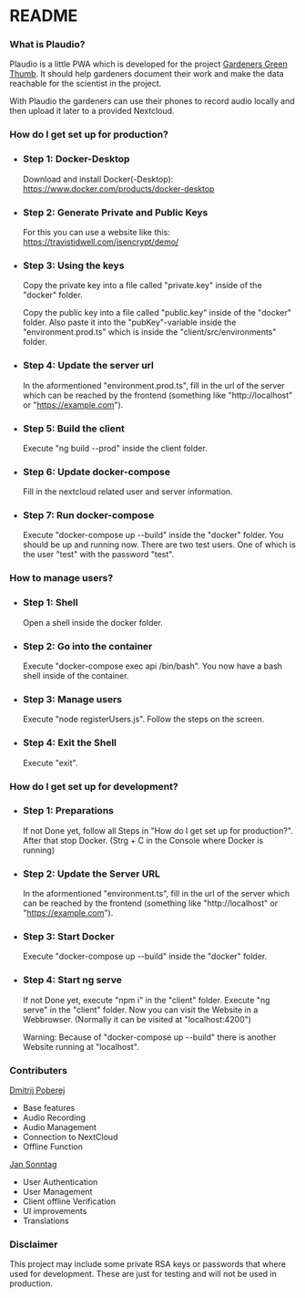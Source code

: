 # README #

### What is Plaudio? ###
Plaudio is a little PWA which is developed for the project [Gardeners Green Thumb](https://www.deutschland-nederland.eu/project/gartners-gruner-daumen-2/). It should help gardeners document their work and make the data reachable for the scientist in the project.

With Plaudio the gardeners can use their phones to record audio locally and then upload it later to a provided Nextcloud.

### How do I get set up for production? ###

* ### Step 1: Docker-Desktop ###
    
    Download and install Docker(-Desktop): https://www.docker.com/products/docker-desktop

* ### Step 2: Generate Private and Public Keys ###

    For this you can use a website like this: https://travistidwell.com/jsencrypt/demo/
    
* ### Step 3: Using the keys ###

    Copy the private key into a file called "private.key" inside of the "docker" folder.

    Copy the public key into a file called "public.key" inside of the "docker" folder. Also paste it into the "pubKey"-variable inside the "environment.prod.ts" which is inside the "client/src/environments" folder.

* ### Step 4: Update the server url ###

    In the aformentioned "environment.prod.ts", fill in the url of the server which can be reached by the frontend (something like "http://localhost" or "https://example.com").

* ### Step 5: Build the client ###

    Execute "ng build --prod" inside the client folder.

* ### Step 6: Update docker-compose ###

    Fill in the nextcloud related user and server information.

* ### Step 7: Run docker-compose ###

    Execute "docker-compose up --build" inside the "docker" folder. You should be up and running now.
    There are two test users. One of which is the user "test" with the password "test".

### How to manage users? ###

* ### Step 1: Shell ###

    Open a shell inside the docker folder.

* ### Step 2: Go into the container ###

    Execute "docker-compose exec api /bin/bash".
    You now have a bash shell inside of the container.

* ### Step 3: Manage users ###

    Execute "node registerUsers.js".
    Follow the steps on the screen.

* ### Step 4: Exit the Shell ###

    Execute "exit".

### How do I get set up for development? ###

* ### Step 1: Preparations ###

    If not Done yet,
    follow all Steps in "How do I get set up for production?". After that stop Docker. (Strg + C in the Console where Docker is running)

* ### Step 2: Update the Server URL ###

    In the aformentioned "environment.ts", fill in the url of the server which can be reached by the frontend (something like "http://localhost" or "https://example.com").

* ### Step 3: Start Docker ###

    Execute "docker-compose up --build" inside the "docker" folder.

* ### Step 4: Start ng serve ###

    If not Done yet, execute "npm i" in the "client" folder.
    Execute "ng serve" in the "client" folder. 
    Now you can visit the Website in a Webbrowser. (Normally it can be visited at "localhost:4200")

    Warning: Because of "docker-compose up --build" there is another Website running at "localhost".

### Contributers ###

[Dmitrij Poberej](https://github.com/Dmitrij-P)
* Base features
* Audio Recording
* Audio Management
* Connection to NextCloud
* Offline Function

[Jan Sonntag](https://github.com/SirSundays)
* User Authentication
* User Management
* Client offline Verification
* UI improvements
* Translations

### Disclaimer ###

This project may include some private RSA keys or passwords that where used for development. These are just for testing and will not be used in production.
